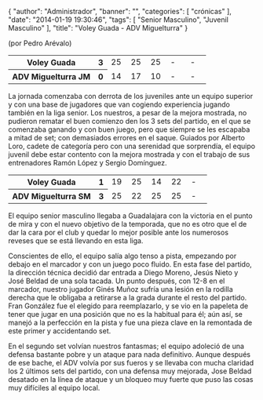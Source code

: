 {
  "author": "Administrador", 
  "banner": "", 
  "categories": [
    "crónicas"
  ], 
  "date": "2014-01-19 19:30:46", 
  "tags": [
    "Senior Masculino", 
    "Juvenil Masculino"
  ], 
  "title": "Voley Guada - ADV Miguelturra"
}

(por Pedro Arévalo)

<table>
  <tr>
    <th>Voley Guada</th><th>3</th>
    <td width="10%">25</td>
    <td width="10%">25</td>
    <td width="10%">25</td>
    <td width="10%">-</td>
    <td width="10%">-</td>
  </tr>
  <tr>
    <th width="*">ADV Miguelturra JM</th><th>0</th>
    <td width="10%">14</td>
    <td width="10%">17</td>
    <td width="10%">10</td>
    <td width="10%">-</td>
    <td width="10%">-</td>
  </tr>
</table>

La jornada comenzaba con derrota de los juveniles ante un equipo superior y con una base de jugadores que van cogiendo experiencia jugando también en la liga senior. Los nuestros, a pesar de la mejora mostrada, no pudieron rematar el buen comienzo den los 3 sets del partido, en el que se comenzaba ganando y con buen juego, pero que siempre se les escapaba a mitad de set; con demasiados errores en el saque. Guiados por Alberto Loro, cadete de categoría pero con una serenidad que sorprendía, el equipo juvenil debe estar contento con la mejora mostrada y con el trabajo de sus entrenadores Ramón López y Sergio Domínguez.

<table>
  <tr>
    <th>Voley Guada</th><th>1</th>
    <td width="10%">19</td>
    <td width="10%">25</td>
    <td width="10%">14</td>
    <td width="10%">22</td>
    <td width="10%">-</td>
  </tr>
  <tr>
    <th width="*">ADV Miguelturra SM</th><th>3</th>
    <td width="10%">25</td>
    <td width="10%">22</td>
    <td width="10%">25</td>
    <td width="10%">25</td>
    <td width="10%">-</td>
  </tr>
</table>

El equipo senior masculino llegaba a Guadalajara con la victoria en el punto de mira y con el nuevo objetivo de la temporada, que no es otro que el de dar la cara por el club y quedar lo mejor posible ante los numerosos reveses que se está llevando en esta liga.

Conscientes de ello, el equipo salía algo tenso a pista, empezando por debajo en el marcador y con un juego poco fluido. En esta fase del partido, la dirección técnica decidió dar entrada a Diego Moreno, Jesús Nieto y José Beldad de una sola tacada. Un punto después, con 12-8 en el marcador, nuestro jugador Ginés Muñoz sufría una lesión en la rodilla derecha que le obligaba a retirarse a la grada durante el resto del partido. Fran González fue el elegido para reemplazarlo, y se vio en la papeleta de tener que jugar en una posición que no es la habitual para él; aún así, se manejó a la perfección en la pista y fue una pieza clave en la remontada de este primer y accidentando set.

En el segundo set volvían nuestros fantasmas; el equipo adoleció de una defensa bastante pobre y un ataque para nada definitivo. Aunque después de ese bache, el ADV volvía por sus fueros y se llevaba con mucha claridad los 2 últimos sets del partido, con una defensa muy mejorada, Jose Beldad desatado en la línea de ataque y un bloqueo muy fuerte que puso las cosas muy difíciles al equipo local.




